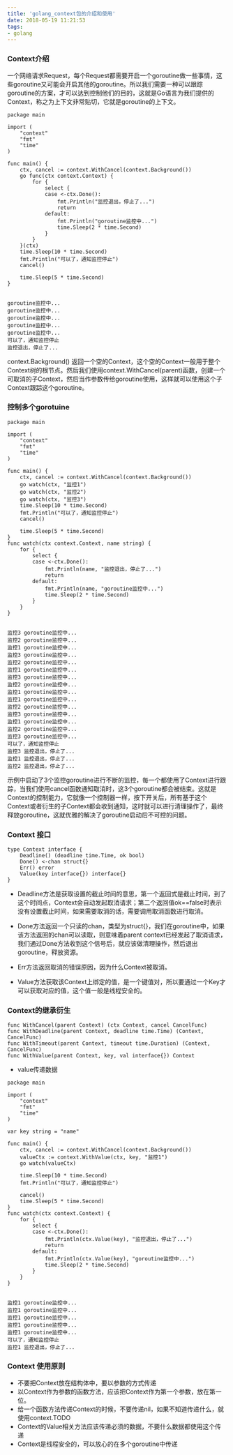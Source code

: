 ```yaml
---
title: 'golang_context包的介绍和使用'
date: 2018-05-19 11:21:53
tags:
- golang
---
```





### Context介绍
一个网络请求Request，每个Request都需要开启一个goroutine做一些事情，这些goroutine又可能会开启其他的goroutine。所以我们需要一种可以跟踪goroutine的方案，才可以达到控制他们的目的，这就是Go语言为我们提供的Context，称之为上下文非常贴切，它就是goroutine的上下文。

```
package main

import (
	"context"
	"fmt"
	"time"
)

func main() {
	ctx, cancel := context.WithCancel(context.Background())
	go func(ctx context.Context) {
		for {
			select {
			case <-ctx.Done():
				fmt.Println("监控退出，停止了...")
				return
			default:
				fmt.Println("goroutine监控中...")
				time.Sleep(2 * time.Second)
			}
		}
	}(ctx)
	time.Sleep(10 * time.Second)
	fmt.Println("可以了，通知监控停止")
	cancel()

	time.Sleep(5 * time.Second)
}


goroutine监控中...
goroutine监控中...
goroutine监控中...
goroutine监控中...
goroutine监控中...
可以了，通知监控停止
监控退出，停止了...
```


context.Background() 返回一个空的Context，这个空的Context一般用于整个Context树的根节点。然后我们使用context.WithCancel(parent)函数，创建一个可取消的子Context，然后当作参数传给goroutine使用，这样就可以使用这个子Context跟踪这个goroutine。
<!-- more -->



### 控制多个gorotuine

```
package main

import (
	"context"
	"fmt"
	"time"
)

func main() {
	ctx, cancel := context.WithCancel(context.Background())
	go watch(ctx, "监控1")
	go watch(ctx, "监控2")
	go watch(ctx, "监控3")
	time.Sleep(10 * time.Second)
	fmt.Println("可以了，通知监控停止")
	cancel()

	time.Sleep(5 * time.Second)
}
func watch(ctx context.Context, name string) {
	for {
		select {
		case <-ctx.Done():
			fmt.Println(name, "监控退出，停止了...")
			return
		default:
			fmt.Println(name, "goroutine监控中...")
			time.Sleep(2 * time.Second)
		}
	}
}


监控3 goroutine监控中...
监控2 goroutine监控中...
监控1 goroutine监控中...
监控3 goroutine监控中...
监控2 goroutine监控中...
监控1 goroutine监控中...
监控3 goroutine监控中...
监控2 goroutine监控中...
监控1 goroutine监控中...
监控1 goroutine监控中...
监控2 goroutine监控中...
监控3 goroutine监控中...
监控1 goroutine监控中...
监控2 goroutine监控中...
监控3 goroutine监控中...
可以了，通知监控停止
监控3 监控退出，停止了...
监控1 监控退出，停止了...
监控2 监控退出，停止了...

```


示例中启动了3个监控goroutine进行不断的监控，每一个都使用了Context进行跟踪，当我们使用cancel函数通知取消时，这3个goroutine都会被结束。这就是Context的控制能力，它就像一个控制器一样，按下开关后，所有基于这个Context或者衍生的子Context都会收到通知，这时就可以进行清理操作了，最终释放goroutine，这就优雅的解决了goroutine启动后不可控的问题。


### Context 接口

```
type Context interface {
	Deadline() (deadline time.Time, ok bool)
	Done() <-chan struct{}
	Err() error
	Value(key interface{}) interface{}
}
```


* Deadline方法是获取设置的截止时间的意思，第一个返回式是截止时间，到了这个时间点，Context会自动发起取消请求；第二个返回值ok==false时表示没有设置截止时间，如果需要取消的话，需要调用取消函数进行取消。

* Done方法返回一个只读的chan，类型为struct{}，我们在goroutine中，如果该方法返回的chan可以读取，则意味着parent context已经发起了取消请求，我们通过Done方法收到这个信号后，就应该做清理操作，然后退出goroutine，释放资源。

* Err方法返回取消的错误原因，因为什么Context被取消。

* Value方法获取该Context上绑定的值，是一个键值对，所以要通过一个Key才可以获取对应的值，这个值一般是线程安全的。



### Context的继承衍生

```
func WithCancel(parent Context) (ctx Context, cancel CancelFunc)
func WithDeadline(parent Context, deadline time.Time) (Context, CancelFunc)
func WithTimeout(parent Context, timeout time.Duration) (Context, CancelFunc)
func WithValue(parent Context, key, val interface{}) Context
```


+ value传递数据

```
package main

import (
	"context"
	"fmt"
	"time"
)

var key string = "name"

func main() {
	ctx, cancel := context.WithCancel(context.Background())
	valueCtx := context.WithValue(ctx, key, "监控1")
	go watch(valueCtx)

	time.Sleep(10 * time.Second)
	fmt.Println("可以了，通知监控停止")

	cancel()
	time.Sleep(5 * time.Second)
}
func watch(ctx context.Context) {
	for {
		select {
		case <-ctx.Done():
			fmt.Println(ctx.Value(key), "监控退出，停止了...")
			return
		default:
			fmt.Println(ctx.Value(key), "goroutine监控中...")
			time.Sleep(2 * time.Second)
		}
	}
}


监控1 goroutine监控中...
监控1 goroutine监控中...
监控1 goroutine监控中...
监控1 goroutine监控中...
监控1 goroutine监控中...
可以了，通知监控停止
监控1 监控退出，停止了...
```


### Context 使用原则

* 不要把Context放在结构体中，要以参数的方式传递
* 以Context作为参数的函数方法，应该把Context作为第一个参数，放在第一位。
* 给一个函数方法传递Context的时候，不要传递nil，如果不知道传递什么，就使用context.TODO
* Context的Value相关方法应该传递必须的数据，不要什么数据都使用这个传递
* Context是线程安全的，可以放心的在多个goroutine中传递

